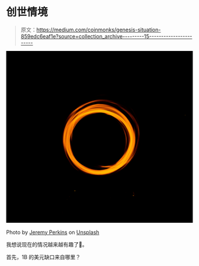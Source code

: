 # 创世情境

> 原文：<https://medium.com/coinmonks/genesis-situation-859edc6eaf1e?source=collection_archive---------15----------------------->

![](img/e21b8ba1b3231042868df5400cc27e03.png)

Photo by [Jeremy Perkins](https://unsplash.com/@jeremyperkins?utm_source=medium&utm_medium=referral) on [Unsplash](https://unsplash.com?utm_source=medium&utm_medium=referral)

我想说现在的情况越来越有趣了🤔。

首先，1B 的美元缺口来自哪里？